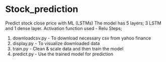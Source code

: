 # Stock_prediction
Predict stock close price with ML (LSTMs)
The model has 5 layers; 3 LSTM and 1 dense layer.
Activation function used - Relu
Steps;
1. downloadcsv.py - To download necessary csv from yahoo finance
2. display.py - To visualize downloaded data
3. train.py - Clean & scale data and then train the model
4. predict.py - Use the trained model for prediction
